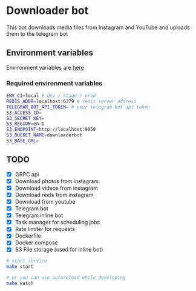 # Downloader bot

This bot downloads media files from Instagram and YouTube and uploads them to the telegram bot

## Environment variables

Environment variables are [here](https://github.com/sxwebdev/downloaderbot/blob/master/ENVS.md)

### Required environment variables

```bash
ENV_CI=local # dev / stage / prod
REDIS_ADDR=localhost:6379 # redis server address
TELEGRAM_BOT_API_TOKEN= # your telegram bot api token
S3_ACCESS_ID=
S3_SECRET_KEY=
S3_REGION=en-1
S3_ENDPOINT=http://localhost:9050
S3_BUCKET_NAME=downloaderbot
S3_BASE_URL=
```

## TODO

- [x] GRPC api
- [x] Download photos from instagram
- [x] Download videos from instagram
- [x] Download reels from instagram
- [x] Download from youtube
- [x] Telegram bot
- [x] Telegram inline bot
- [x] Task manager for scheduling jobs
- [x] Rate limiter for requests
- [x] Dockerfile
- [x] Docker compose
- [x] S3 File storage (used for inline bot)

```bash
# start service
make start

# or you can use autoreload while developing
make watch
```
